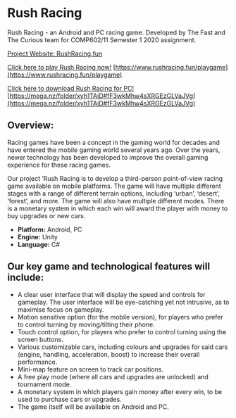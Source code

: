# Rush Racing
Rush Racing - an Android and PC racing game. Developed by The Fast and The Curious team for COMP602/11 Semester 1 2020 assignment. 

[Project Website: RushRacing.fun](https://www.rushracing.fun)

[Click here to play Rush Racing now!](https://www.rushracing.fun/playgame) [https://www.rushracing.fun/playgame](https://www.rushracing.fun/playgame)

[Click here to download Rush Racing for PC!](https://mega.nz/folder/xyh1TAiD#fF3wkMhw4sXRGEzGLVaJVg) [https://mega.nz/folder/xyh1TAiD#fF3wkMhw4sXRGEzGLVaJVg](https://mega.nz/folder/xyh1TAiD#fF3wkMhw4sXRGEzGLVaJVg)

## Overview:
Racing games have been a concept in the gaming world for decades and have entered the mobile gaming world several years ago. Over the years, newer technology has been developed to improve the overall gaming experience for these racing games. 

Our project ‘Rush Racing is to develop a third-person point-of-view racing game available on mobile platforms. The game will have multiple different stages with a range of different terrain options, including ‘urban’, ‘desert’, ‘forest’, and more. The game will also have multiple different modes. There is a monetary system in which each win will award the player with money to buy upgrades or new cars.

- **Platform:** Android, PC
- **Engine:** Unity
- **Language:** C#

## Our key game and technological features will include:
- A clear user interface that will display the speed and controls for gameplay. The user interface will be eye-catching yet not intrusive, as to maximise focus on gameplay.
- Motion sensitive option (for the mobile version), for players who prefer to control turning by moving/tilting their phone.
- Touch control option, for players who prefer to control turning using the screen buttons.
- Various customizable cars, including colours and upgrades for said cars (engine, handling, acceleration, boost) to increase their overall performance.
- Mini-map feature on screen to track car positions.
- A free play mode (where all cars and upgrades are unlocked) and tournament mode.
- A monetary system in which players gain money after every win, to be used to purchase cars or upgrades.
- The game itself will be available on Android and PC.
